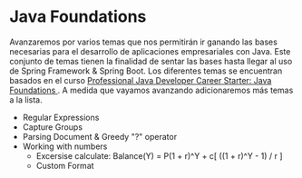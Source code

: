 # Java Foundations

Avanzaremos por varios temas que nos permitirán ir ganando las bases necesarias para el desarrollo de aplicaciones empresariales con Java.
Este conjunto de temas tienen la finalidad de sentar las bases hasta llegar al uso de Spring Framework & Spring Boot. Los diferentes temas
se encuentran basados en el curso [Professional Java Developer Career Starter: Java Foundations
](https://www.udemy.com/course/neutrino-java-foundations/).  A medida que vayamos avanzando adicionaremos más temas a la lista.

* Regular Expressions
* Capture Groups
* Parsing Document & Greedy "?" operator
* Working with numbers
  * Excersise calculate: Balance(Y) = P(1 + r)^Y + c[ ((1 + r)^Y - 1) / r ] 
  * Custom Format


